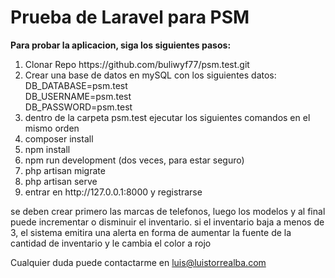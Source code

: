 <h1>Prueba de Laravel para PSM</h1>

<strong>Para probar la aplicacion, siga los siguientes pasos:</strong>


<ol>
<li>Clonar Repo https://github.com/buliwyf77/psm.test.git</li>

<li>Crear una base de datos en mySQL con los siguientes datos:<br>
DB_DATABASE=psm.test<br>
DB_USERNAME=psm.test<br>
DB_PASSWORD=psm.test<br>
</li>


<li>dentro de la carpeta psm.test ejecutar los siguientes comandos en el mismo orden</li>

<li>composer install</li>

<li>npm install</li>

<li>npm run development (dos veces, para estar seguro)</li>

<li>php artisan migrate</li>

<li>php artisan serve</li>

<li>entrar en http://127.0.0.1:8000 y registrarse</li>

</ol>

<p>
se deben crear primero las marcas de telefonos, luego los modelos y al final puede incrementar o disminuir el inventario. si el inventario baja a menos de 3, el sistema emitira una alerta en forma de aumentar la fuente de la cantidad de inventario y le cambia el color a rojo
</p>

<p>
Cualquier duda puede contactarme en <a href=mailto:luis@luistorrealba.com>luis@luistorrealba.com</a>
</p>